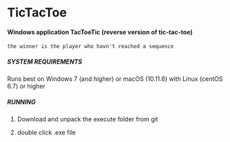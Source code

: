 # TicTacToe



#### Windows application TacToeTic (reverse version of tic-tac-toe) ####

	the winner is the player who havn't reached a sequence



#####   SYSTEM REQUIREMENTS  #####

Runs best on Windows 7 (and higher) or macOS (10.11.6) with Linux (centOS 6.7) or higher


##### RUNNING #####

1. Download and unpack the execute folder from git

2. double click .exe file


